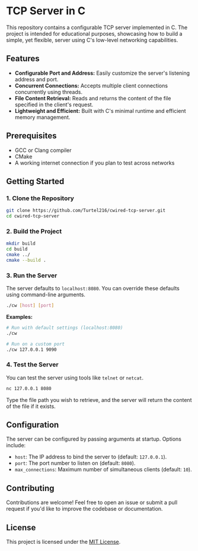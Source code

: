 # TCP Server in C

This repository contains a configurable TCP server implemented in C. The project is intended for educational purposes, showcasing how to build a simple, yet flexible, server using C's low-level networking capabilities.

## Features

- **Configurable Port and Address:** Easily customize the server's listening address and port.  
- **Concurrent Connections:** Accepts multiple client connections concurrently using threads.  
- **File Content Retrieval:** Reads and returns the content of the file specified in the client's request.  
- **Lightweight and Efficient:** Built with C's minimal runtime and efficient memory management.  

## Prerequisites

- GCC or Clang compiler  
- CMake
- A working internet connection if you plan to test across networks  

## Getting Started

### 1. Clone the Repository

```bash
git clone https://github.com/Turtel216/cwired-tcp-server.git
cd cwired-tcp-server
```

### 2. Build the Project

```bash
mkdir build 
cd build 
cmake ../ 
cmake --build .
```

### 3. Run the Server

The server defaults to `localhost:8080`. You can override these defaults using command-line arguments.

```bash
./cw [host] [port]
```

**Examples:**

```bash
# Run with default settings (localhost:8080)
./cw

# Run on a custom port
./cw 127.0.0.1 9090
```

### 4. Test the Server

You can test the server using tools like `telnet` or `netcat`.

```bash
nc 127.0.0.1 8080
```

Type the file path you wish to retrieve, and the server will return the content of the file if it exists.

## Configuration

The server can be configured by passing arguments at startup. Options include:

- `host`: The IP address to bind the server to (default: `127.0.0.1`).  
- `port`: The port number to listen on (default: `8080`).  
- `max_connections`: Maximum number of simultaneous clients (default: `10`).  

## Contributing

Contributions are welcome! Feel free to open an issue or submit a pull request if you'd like to improve the codebase or documentation.

## License

This project is licensed under the [MIT License](LICENSE).
